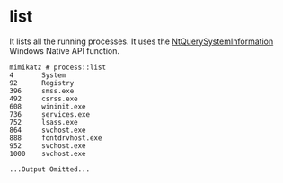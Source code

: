# list

It lists all the running processes. It uses the [NtQuerySystemInformation](https://docs.microsoft.com/en-us/windows/win32/api/winternl/nf-winternl-ntquerysysteminformation) Windows Native API function.

```text
mimikatz # process::list
4       System
92      Registry
396     smss.exe
492     csrss.exe
608     wininit.exe
736     services.exe
752     lsass.exe
864     svchost.exe
888     fontdrvhost.exe
952     svchost.exe
1000    svchost.exe

...Output Omitted...
```

